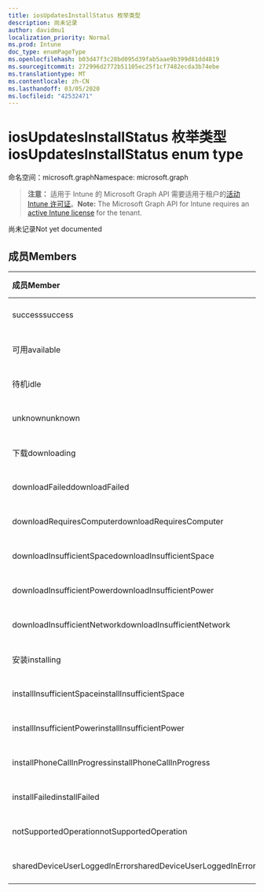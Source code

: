 ```yaml
---
title: iosUpdatesInstallStatus 枚举类型
description: 尚未记录
author: davidmu1
localization_priority: Normal
ms.prod: Intune
doc_type: enumPageType
ms.openlocfilehash: b03d47f3c28bd095d39fab5aae9b399d81dd4819
ms.sourcegitcommit: 272996d2772b51105ec25f1cf7482ecda3b74ebe
ms.translationtype: MT
ms.contentlocale: zh-CN
ms.lasthandoff: 03/05/2020
ms.locfileid: "42532471"
---
```

# <a name="iosupdatesinstallstatus-enum-type"></a><span data-ttu-id="2daab-103">iosUpdatesInstallStatus 枚举类型</span><span class="sxs-lookup"><span data-stu-id="2daab-103">iosUpdatesInstallStatus enum type</span></span>

<span data-ttu-id="2daab-104">命名空间：microsoft.graph</span><span class="sxs-lookup"><span data-stu-id="2daab-104">Namespace: microsoft.graph</span></span>

> <span data-ttu-id="2daab-105">**注意：** 适用于 Intune 的 Microsoft Graph API 需要适用于租户的[活动 Intune 许可证](https://go.microsoft.com/fwlink/?linkid=839381)。</span><span class="sxs-lookup"><span data-stu-id="2daab-105">**Note:** The Microsoft Graph API for Intune requires an [active Intune license](https://go.microsoft.com/fwlink/?linkid=839381) for the tenant.</span></span>

<span data-ttu-id="2daab-106">尚未记录</span><span class="sxs-lookup"><span data-stu-id="2daab-106">Not yet documented</span></span>

## <a name="members"></a><span data-ttu-id="2daab-107">成员</span><span class="sxs-lookup"><span data-stu-id="2daab-107">Members</span></span>
|<span data-ttu-id="2daab-108">成员</span><span class="sxs-lookup"><span data-stu-id="2daab-108">Member</span></span>|<span data-ttu-id="2daab-109">值</span><span class="sxs-lookup"><span data-stu-id="2daab-109">Value</span></span>|<span data-ttu-id="2daab-110">说明</span><span class="sxs-lookup"><span data-stu-id="2daab-110">Description</span></span>|
|:---|:---|:---|
|<span data-ttu-id="2daab-111">success</span><span class="sxs-lookup"><span data-stu-id="2daab-111">success</span></span>|<span data-ttu-id="2daab-112">0</span><span class="sxs-lookup"><span data-stu-id="2daab-112">0</span></span>|<span data-ttu-id="2daab-113">尚未记录</span><span class="sxs-lookup"><span data-stu-id="2daab-113">Not yet documented</span></span>|
|<span data-ttu-id="2daab-114">可用</span><span class="sxs-lookup"><span data-stu-id="2daab-114">available</span></span>|<span data-ttu-id="2daab-115">1 </span><span class="sxs-lookup"><span data-stu-id="2daab-115">1</span></span>|<span data-ttu-id="2daab-116">尚未记录</span><span class="sxs-lookup"><span data-stu-id="2daab-116">Not yet documented</span></span>|
|<span data-ttu-id="2daab-117">待机</span><span class="sxs-lookup"><span data-stu-id="2daab-117">idle</span></span>|<span data-ttu-id="2daab-118">2 </span><span class="sxs-lookup"><span data-stu-id="2daab-118">2</span></span>|<span data-ttu-id="2daab-119">尚未记录</span><span class="sxs-lookup"><span data-stu-id="2daab-119">Not yet documented</span></span>|
|<span data-ttu-id="2daab-120">unknown</span><span class="sxs-lookup"><span data-stu-id="2daab-120">unknown</span></span>|<span data-ttu-id="2daab-121">3 </span><span class="sxs-lookup"><span data-stu-id="2daab-121">3</span></span>|<span data-ttu-id="2daab-122">尚未记录</span><span class="sxs-lookup"><span data-stu-id="2daab-122">Not yet documented</span></span>|
|<span data-ttu-id="2daab-123">下载</span><span class="sxs-lookup"><span data-stu-id="2daab-123">downloading</span></span>|<span data-ttu-id="2daab-124">-2016330712</span><span class="sxs-lookup"><span data-stu-id="2daab-124">-2016330712</span></span>|<span data-ttu-id="2daab-125">尚未记录</span><span class="sxs-lookup"><span data-stu-id="2daab-125">Not yet documented</span></span>|
|<span data-ttu-id="2daab-126">downloadFailed</span><span class="sxs-lookup"><span data-stu-id="2daab-126">downloadFailed</span></span>|<span data-ttu-id="2daab-127">-2016330711</span><span class="sxs-lookup"><span data-stu-id="2daab-127">-2016330711</span></span>|<span data-ttu-id="2daab-128">尚未记录</span><span class="sxs-lookup"><span data-stu-id="2daab-128">Not yet documented</span></span>|
|<span data-ttu-id="2daab-129">downloadRequiresComputer</span><span class="sxs-lookup"><span data-stu-id="2daab-129">downloadRequiresComputer</span></span>|<span data-ttu-id="2daab-130">-2016330710</span><span class="sxs-lookup"><span data-stu-id="2daab-130">-2016330710</span></span>|<span data-ttu-id="2daab-131">尚未记录</span><span class="sxs-lookup"><span data-stu-id="2daab-131">Not yet documented</span></span>|
|<span data-ttu-id="2daab-132">downloadInsufficientSpace</span><span class="sxs-lookup"><span data-stu-id="2daab-132">downloadInsufficientSpace</span></span>|<span data-ttu-id="2daab-133">-2016330709</span><span class="sxs-lookup"><span data-stu-id="2daab-133">-2016330709</span></span>|<span data-ttu-id="2daab-134">尚未记录</span><span class="sxs-lookup"><span data-stu-id="2daab-134">Not yet documented</span></span>|
|<span data-ttu-id="2daab-135">downloadInsufficientPower</span><span class="sxs-lookup"><span data-stu-id="2daab-135">downloadInsufficientPower</span></span>|<span data-ttu-id="2daab-136">-2016330708</span><span class="sxs-lookup"><span data-stu-id="2daab-136">-2016330708</span></span>|<span data-ttu-id="2daab-137">尚未记录</span><span class="sxs-lookup"><span data-stu-id="2daab-137">Not yet documented</span></span>|
|<span data-ttu-id="2daab-138">downloadInsufficientNetwork</span><span class="sxs-lookup"><span data-stu-id="2daab-138">downloadInsufficientNetwork</span></span>|<span data-ttu-id="2daab-139">-2016330707</span><span class="sxs-lookup"><span data-stu-id="2daab-139">-2016330707</span></span>|<span data-ttu-id="2daab-140">尚未记录</span><span class="sxs-lookup"><span data-stu-id="2daab-140">Not yet documented</span></span>|
|<span data-ttu-id="2daab-141">安装</span><span class="sxs-lookup"><span data-stu-id="2daab-141">installing</span></span>|<span data-ttu-id="2daab-142">-2016330706</span><span class="sxs-lookup"><span data-stu-id="2daab-142">-2016330706</span></span>|<span data-ttu-id="2daab-143">尚未记录</span><span class="sxs-lookup"><span data-stu-id="2daab-143">Not yet documented</span></span>|
|<span data-ttu-id="2daab-144">installInsufficientSpace</span><span class="sxs-lookup"><span data-stu-id="2daab-144">installInsufficientSpace</span></span>|<span data-ttu-id="2daab-145">-2016330705</span><span class="sxs-lookup"><span data-stu-id="2daab-145">-2016330705</span></span>|<span data-ttu-id="2daab-146">尚未记录</span><span class="sxs-lookup"><span data-stu-id="2daab-146">Not yet documented</span></span>|
|<span data-ttu-id="2daab-147">installInsufficientPower</span><span class="sxs-lookup"><span data-stu-id="2daab-147">installInsufficientPower</span></span>|<span data-ttu-id="2daab-148">-2016330704</span><span class="sxs-lookup"><span data-stu-id="2daab-148">-2016330704</span></span>|<span data-ttu-id="2daab-149">尚未记录</span><span class="sxs-lookup"><span data-stu-id="2daab-149">Not yet documented</span></span>|
|<span data-ttu-id="2daab-150">installPhoneCallInProgress</span><span class="sxs-lookup"><span data-stu-id="2daab-150">installPhoneCallInProgress</span></span>|<span data-ttu-id="2daab-151">-2016330703</span><span class="sxs-lookup"><span data-stu-id="2daab-151">-2016330703</span></span>|<span data-ttu-id="2daab-152">尚未记录</span><span class="sxs-lookup"><span data-stu-id="2daab-152">Not yet documented</span></span>|
|<span data-ttu-id="2daab-153">installFailed</span><span class="sxs-lookup"><span data-stu-id="2daab-153">installFailed</span></span>|<span data-ttu-id="2daab-154">-2016330702</span><span class="sxs-lookup"><span data-stu-id="2daab-154">-2016330702</span></span>|<span data-ttu-id="2daab-155">尚未记录</span><span class="sxs-lookup"><span data-stu-id="2daab-155">Not yet documented</span></span>|
|<span data-ttu-id="2daab-156">notSupportedOperation</span><span class="sxs-lookup"><span data-stu-id="2daab-156">notSupportedOperation</span></span>|<span data-ttu-id="2daab-157">-2016330701</span><span class="sxs-lookup"><span data-stu-id="2daab-157">-2016330701</span></span>|<span data-ttu-id="2daab-158">尚未记录</span><span class="sxs-lookup"><span data-stu-id="2daab-158">Not yet documented</span></span>|
|<span data-ttu-id="2daab-159">sharedDeviceUserLoggedInError</span><span class="sxs-lookup"><span data-stu-id="2daab-159">sharedDeviceUserLoggedInError</span></span>|<span data-ttu-id="2daab-160">-2016330699</span><span class="sxs-lookup"><span data-stu-id="2daab-160">-2016330699</span></span>|<span data-ttu-id="2daab-161">尚未记录</span><span class="sxs-lookup"><span data-stu-id="2daab-161">Not yet documented</span></span>|




